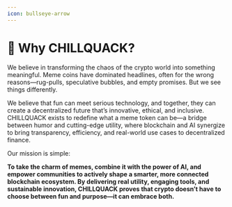 ```yaml
---
icon: bullseye-arrow
---
```


# 🤔 Why CHILLQUACK?

We believe in transforming the chaos of the crypto world into something meaningful. Meme coins have dominated headlines, often for the wrong reasons—rug-pulls, speculative bubbles, and empty promises. But we see things differently.

We believe that fun can meet serious technology, and together, they can create a decentralized future that’s innovative, ethical, and inclusive. CHILLQUACK exists to redefine what a meme token can be—a bridge between humor and cutting-edge utility, where blockchain and AI synergize to bring transparency, efficiency, and real-world use cases to decentralized finance.

Our mission is simple:

**To take the charm of memes, combine it with the power of AI, and empower communities to actively shape a smarter, more connected blockchain ecosystem. By delivering real utility, engaging tools, and sustainable innovation, CHILLQUACK proves that crypto doesn’t have to choose between fun and purpose—it can embrace both.**



